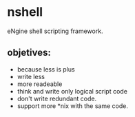 nshell
======

eNgine shell scripting framework.  

objetives:
----------
- because less is plus
- write less
- more readeable
- think and write only logical script code
- don't write redundant code.
- support more *nix with the same code.
